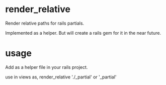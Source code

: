 render_relative
===============

Render relative paths for rails partials.

Implemented as a helper. But will create a rails gem for it in the near future.


usage
===============

Add as a helper file in your rails project.

use in views as, render_relative './_partial' or '_partial'
